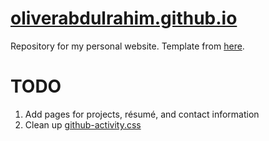 # [oliverabdulrahim.github.io](http://oliverabdulrahim.github.io/)

Repository for my personal website. Template from [here](http://templated.co/).

# TODO
1. Add pages for projects, résumé, and contact information
2. Clean up [github-activity.css](/resources/css/github-activity.css)
